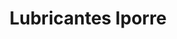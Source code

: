 ---
title: "Lubricantes Iporre"
url: /cochabamba/lubricantes-iporre/
shop: piezas de automóviles
---